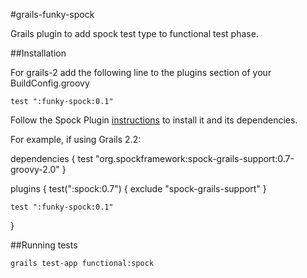 #grails-funky-spock

Grails plugin to add spock test type to functional test phase.

##Installation

For grails-2 add the following line to the plugins section of your BuildConfig.groovy

    test ":funky-spock:0.1"

Follow the Spock Plugin [instructions](http://grails.org/plugin/spock) to install it and its dependencies.

For example, if using Grails 2.2:

  dependencies {
    test "org.spockframework:spock-grails-support:0.7-groovy-2.0"
  }

  plugins {
    test(":spock:0.7") {
      exclude "spock-grails-support"
    }

    test ":funky-spock:0.1"
  }

##Running tests

    grails test-app functional:spock

